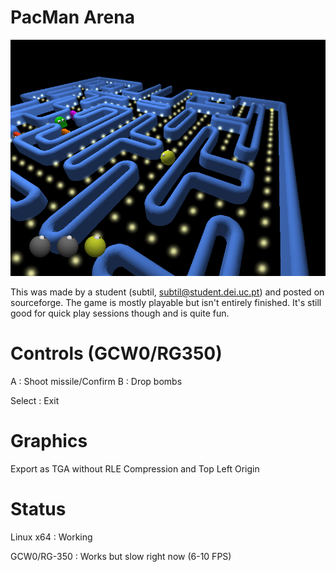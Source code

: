 # PacMan Arena

![](screenshot1.png)

This was made by a student (subtil, subtil@student.dei.uc.pt) and posted on sourceforge.
The game is mostly playable but isn't entirely finished.
It's still good for quick play sessions though and is quite fun.

# Controls (GCW0/RG350)

A : Shoot missile/Confirm
B : Drop bombs

Select : Exit

# Graphics

Export as TGA without RLE Compression and Top Left Origin

# Status

Linux x64 : Working

GCW0/RG-350 : Works but slow right now (6-10 FPS)
